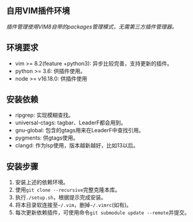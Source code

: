自用VIM插件环境
-----------------

*插件管理使用VIM8自带的packages管理模式，无需第三方插件管理器。*

## 环境要求

* vim >= 8.2(feature +python3): 异步比较完善，支持更新的插件。
* python >= 3.6: 供插件使用。
* node >= v16.18.0: 供插件使用

## 安装依赖

* ripgrep: 实现模糊查找。
* universal-ctags: tagbar、LeaderF都会用到。
* gnu-global: 包含的gtags用来在LeaderF中查找引用。
* pygments: 供gtags使用。
* clangd: 作为lsp使用，版本越新越好，比如13以后。

## 安装步骤

1. 安装上述的依赖环境。
2. 使用`git clone --recursive`完整克隆本库。
3. 执行`./setup.sh`，根据提示完成安装。
4. 将本目录软连接至`~/.vim`，删掉`~/.vimrc`(如有)。
5. 每次更新依赖插件，可使用命令`git submodule update --remote`并提交。
